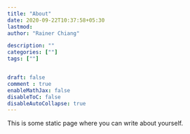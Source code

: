 ```yaml
---
title: "About"
date: 2020-09-22T10:37:58+05:30
lastmod: 
author: "Rainer Chiang"

description: ""
categories: [""]
tags: [""]


draft: false
comment : true
enableMathJax: false
disableToC: false
disableAutoCollapse: true
---
```


This is some static page where you can write about yourself.
